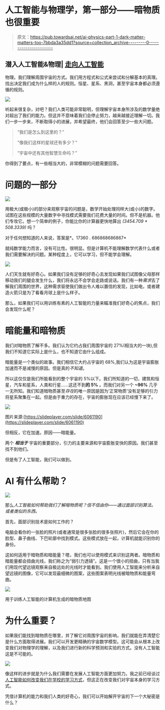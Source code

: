 # 人工智能与物理学，第一部分——暗物质也很重要

> 原文：<https://pub.towardsai.net/ai-physics-part-1-dark-matter-matters-too-7bbda3a35dd1?source=collection_archive---------0----------------------->

## 潜入人工智能&物理| [走向人工智能](https://towardsai.net)

物理。我们理解周围宇宙的方式。我们用方程式和公式来尝试和分解基本的真理。找出决定我们成为什么样的人的规则。恒星、星系、黑洞，甚至宇宙本身都必须遵循的规则。

![](img/a13249a144de70de9576fc4f4a1a6c9b.png)

听起来很复杂，对吧？我们人类可能非常聪明，但理解宇宙本身所涉及的数学量绝对超出了我们的能力。但这并不意味着我们会停止努力，越来越接近理解一切。我们一步一步来，不断取得小的进展，并希望最终，他们会回答至少一些大问题。

> “我们是怎么到这里的？”
> 
> "像我们这样的星球还有多少？"
> 
> “宇宙中还有其他智慧生命吗？”

你得到了要点，有一些相当大的，非常模糊的问题需要回答。

# 问题的一部分

![](img/a2a29c801ab8cd626ebee8394ac1250b.png)

用极大(或极小)的部分来观察宇宙的问题是，数学开始处理同样大(或小)的数字。试图在这些规模的大量数字中寻找模式需要我们花费大量的时间。但不是机器。他们专攻它。想一个简单的例子，你能比你的计算器更快地算出 *(3454.709 * 508.3339)* 吗？

对于任何想知道的人来说，答案是*。17360 . 686868686867*

就纯数学能力而言，没有可比性。很明显。但是计算机不能理解数学代表什么或者我们需要解决的问题。某种程度上，它可以学习，但不能学会理解。

![](img/b1026129b82c26972d4ef96fffb156bd.png)

人们天生就有好奇心。如果我们没有足够的好奇心去发现如果我们试图像父母那样移动我们的腿会发生什么，我们将永远不会学会走路或说话。我们有一种*需求*去了解我们周围的世界，这种需求驱使我们做出令人难以置信的发现，比如电，或者建造火箭只是为了看看月球上是什么样子。

那么，如果我们可以用训练有素的人工智能的力量来瞄准我们好奇心的焦点，我们会发现什么呢？

# 暗能量和暗物质

我们对暗物质了解不多。我们认为它约占我们周围宇宙的 27%(相当大的一块),但我们不知道它实际上是什么，也不知道它由什么组成。

暗能量是一个类似的故事。我们相信它大约占宇宙的 68%,我们认为这是宇宙膨胀加速而不是减慢的原因。但是真的*不知道*。

所以这仅仅是我们所能看到的整个宇宙的 5%以下。我们所知道的一切，建筑和恒星，汽车和星系，人类和行星……这还不到**的 5%** 。而我们对另一个 **~96%** 几乎一无所知。我们知道暗物质甚至*存在*的唯一原因是因为‘正常物质’没有足够的引力将星系聚集在一起。但是由于重力的存在，宇宙的膨胀现在应该已经慢下来了。

![](img/10c4fa263469c65720e6facf847ba43a.png)

图片来源:[https://slideplayer.com/slide/6061190](https://slideplayer.com/slide/6061190)

但相反，它在加速。原因——暗能量。

两个 ***相当于*** 宇宙的重要部分，引力的主要来源和宇宙膨胀变快的原因。我们甚至找不到他们。

但是有了人工智能，我们可以做到。

# AI 有什么帮助？

![](img/365b7fa0e5403715ecc13a1d155dd9b5.png)

那么*人工智能如何帮助我们了解暗物质呢？信不信由你——通过面部识别算法。或者类似的东西。*

首先，面部识别技术是如何工作的？

电脑会看你的一张脸的照片(或者通常是很多张脸的很多张照片)，然后它会在你的脸型、鼻子曲线、下巴轮廓中找到模式。这些模式放在一起，计算机就能识别你的身份。

这如何适用于暗物质和暗能量？嗯，我们也可以使用模式来识别这两者。暗物质和暗能量都会扭曲光线，我们称之为“弱引力透镜”。这是一个很小的扭曲，只有当我们用现代望远镜观察来自极远处的光线时才能看到。我们使用人工智能来分析来自望远镜的图像，它可以发现最细微的图案，这些图案表明光线被暗物质和能量弯曲。

![](img/f389708f169fd5710b2d55907e1bbcb3.png)

用于训练人工智能的计算机生成的暗物质地图

# 为什么重要？

如果我们能找到暗物质在哪里，并了解它对周围宇宙的影响，我们就能在弄清楚它是什么方面取得进展。我们可以开发更精确的宇宙数学模型。这可能会从根本上改变我们对物理学的理解，以及我们进行新的科学预测和实验的方式。没有人工智能这是不可能的。

![](img/9dbce6894f9750477aea59396e814a75.png)

像这样的进步就是为什么我们需要在发展人工智能方面更加努力。我之前已经谈过[人工智能如何改变我们在学校的学习方式](http://bit.ly/aiSchools)，但这正在改变我们对宇宙本身的学习方式。

凭借计算机的能力和我们人类的好奇心，我们可以开始解开宇宙的下一个大秘密是什么？